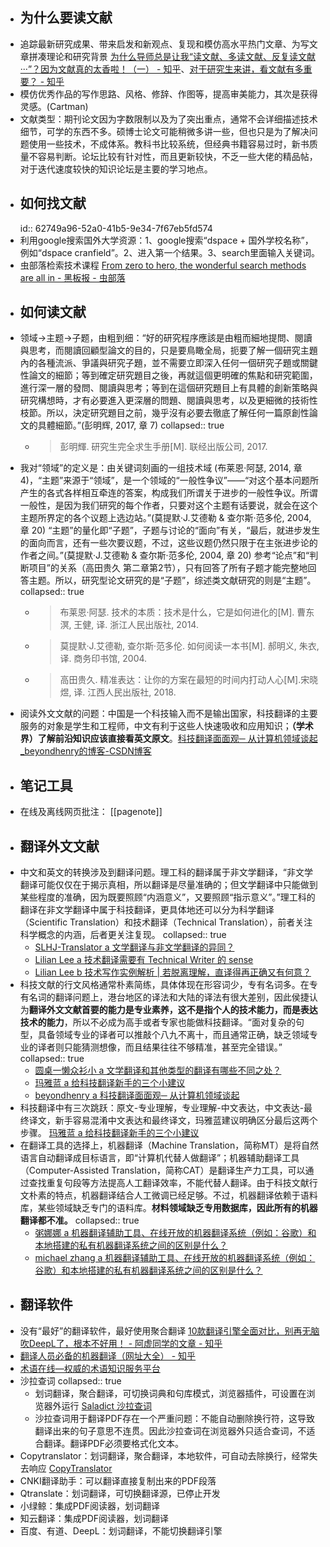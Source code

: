 - ## 为什么要读文献
- 追踪最新研究成果、带来启发和新观点、复现和模仿高水平热门文章、为写文章拼凑理论和研究背景 [为什么导师总是让我“读文献、多读文献、反复读文献···”？因为文献真的太香啦！（一） - 知乎](https://zhuanlan.zhihu.com/p/390401629)、[对于研究生来讲，看文献有多重要？ - 知乎](https://www.zhihu.com/question/21727339/answer/22767887)
- 模仿优秀作品的写作思路、风格、修辞、作图等，提高审美能力，其次是获得灵感。(Cartman)
- ​文献类型：期刊论文因为字数限制以及为了突出重点，通常不会详细描述技术细节，可学的东西不多。硕博士论文可能稍微多讲一些，但也只是为了解决问题使用一些技术，不成体系。教科书比较系统，但经典书籍容易过时，新书质量不容易判断。论坛比较有针对性，而且更新较快，不乏一些大佬的精品帖，对于迭代速度较快的知识论坛是主要的学习地点。
- ## 如何找文献
  id:: 62749a96-52a0-41b5-9e34-7f67eb5fd574
- 利用google搜索国外大学资源：1、google搜索“dspace + 国外学校名称”，例如“dspace cranfield”。2、进入第一个结果。3、search里面输入关键词。
- 虫部落检索技术课程 [From zero to hero, the wonderful search methods are all in - 黑板报 - 虫部落](https://www.chongbuluo.com/thread-4940-1-1.html)
- ## 如何读文献
- ​领域->主题->子题，由粗到细：“好的研究程序應該是由粗而細地提問、閱讀與思考，而閱讀回顧型論文的目的，只是要鳥瞰全局，扼要了解一個研究主題內的各種流派、爭議與研究子題，並不需要立即深入任何一個研究子題或關鍵性論文的細節；等到確定研究題目之後，再就這個更明確的焦點和研究範圍，進行深一層的發問、閱讀與思考；等到在這個研究題目上有具體的創新策略與研究構想時，才有必要進入更深層的問題、閱讀與思考，以及更細微的技術性枝節。所以，決定研究題目之前，幾乎沒有必要去徹底了解任何一篇原創性論文的具體細節。”(彭明辉, 2017, 章 7)
  collapsed:: true
	- >​彭明輝. 研究生完全求生手册[M]. 联经出版公司, 2017.
- 我对“领域”的定义是：由关键词刻画的一组技术域 (布莱恩·阿瑟, 2014, 章 4)，“主题”来源于“领域”，是一个领域的“一般性争议”——“对这个基本问题所产生的各式各样相互牵连的答案，构成我们所谓关于进步的一般性争议。所谓一般性，是因为我们研究的每个作者，只要对这个主题有话要说，就会在这个主题所界定的各个议题上选边站。”(莫提默·J.艾德勒 & 查尔斯·范多伦, 2004, 章 20) “主题”的量化即“子题”，子题与讨论的“面向”有关，“最后，就进步发生的面向而言，还有一些次要议题，不过，这些议题仍然只限于在主张进步论的作者之间。”(莫提默·J.艾德勒 & 查尔斯·范多伦, 2004, 章 20) 参考“论点”和“判断项目”的关系（高田贵久 第二章第2节），只有回答了所有子题才能完整地回答主题。所以，研究型论文研究的是“子题”，综述类文献研究的则是“主题”。
  collapsed:: true
	- >布莱恩·阿瑟. 技术的本质：技术是什么，它是如何进化的[M]. 曹东溟, 王健, 译. 浙江人民出版社, 2014.
	- >莫提默·J.艾德勒, 查尔斯·范多伦. 如何阅读一本书[M]. 郝明义, 朱衣, 译. 商务印书馆, 2004.
	- >高田贵久. 精准表达：让你的方案在最短的时间内打动人心[M].宋晓煜, 译. 江西人民出版社, 2018.
- 阅读外文文献的问题：​中国是一个科技输入而不是输出国家，科技翻译的主要服务的对象是学生和工程师，中文有利于这些人快速吸收和应用知识；**（学术界）了解前沿知识应该直接看英文原文**。[科技翻译面面观─ 从计算机领域谈起_beyondhenry的博客-CSDN博客](https://blog.csdn.net/beyondhenry/article/details/6329654)
- ## 笔记工具
- 在线及离线网页批注： [[pagenote]]
- ## 翻译外文文献
- ​中文和英文的转换涉及到翻译问题。理工科的翻译属于非文学翻译，“非文学翻译可能仅仅在于揭示真相，所以翻译是尽量准确的；但文学翻译中只能做到某些程度的准确，因为既要照顾“内涵意义”，又要照顾“指示意义”。”理工科的翻译在非文学翻译中属于科技翻译，更具体地还可以分为科学翻译（Scientific Translation）和技术翻译（Technical Translation），前者关注科学概念的内涵，后者更关注复现。
  collapsed:: true
	- [SLHJ-Translator a 文学翻译与非文学翻译的异同？](https://zhuanlan.zhihu.com/p/349204663)
	- [Lilian Lee a 技术翻译需要有 Technical Writer 的 sense](https://mp.weixin.qq.com/s/y99XZFl6LJ0cA52-C35wNw)
	- [Lilian Lee b 技术写作实例解析 | 若脱离理解，直译得再正确又有何意？](https://mp.weixin.qq.com/s/4TucqWn4QS3IlfQ0v0J9aw?)
- ​科技文献的行文风格通常朴素简练，具体体现在形容词少，专有名词多。在专有名词的翻译问题上，港台地区的译法和大陆的译法有很大差别，因此侯捷认为**翻译外文文献首要的能力是专业素养，这不是指个人的技术能力，而是表达技术的能力**，所以不必成为高手或者专家也能做科技翻译。“面对复杂的句型，具备领域专业的译者可以推敲个八九不离十，而且通常正确，缺乏领域专业的译者则只能猜测想像，而且结果往往不够精准，甚至完全错误。”
  collapsed:: true
	- [圆桌一懒众衫小 a 文学翻译和其他类型的翻译有哪些不同之处？](https://www.zhihu.com/question/39384630/answer/137213267)
	- [玛雅蓝 a 给科技翻译新手的三个小建议](https://zhuanlan.zhihu.com/p/24734355)
	- [beyondhenry a 科技翻译面面观─ 从计算机领域谈起](https://blog.csdn.net/beyondhenry/article/details/6329654)
- ​科技翻译中有三次跳跃：原文-专业理解，专业理解-中文表达，中文表达-最终译文，新手容易混淆中文表达和最终译文，玛雅蓝建议明确区分最后这两个步骤。 [玛雅蓝 a 给科技翻译新手的三个小建议](https://zhuanlan.zhihu.com/p/24734355)
- ​在翻译工具的选择上，机器翻译（Machine Translation，简称MT）是将自然语言自动翻译成目标语言，即“计算机代替人做翻译”；机器辅助翻译工具（Computer-Assisted Translation，简称CAT）是翻译生产力工具，可以通过查找重复句段等方法提高人工翻译效率，不能代替人翻译。由于科技文献行文朴素的特点，机器翻译结合人工微调已经足够。不过，机器翻译依赖于语料库，某些领域缺乏专门的语料库。**材料领域缺乏专用数据库，因此所有的机器翻译都不准。**
  collapsed:: true
	- [粥娜娜 a 机器翻译辅助工具、在线开放的机器翻译系统（例如：谷歌）和本地搭建的私有机器翻译系统之间的区别是什么？](https://www.zhihu.com/question/26500108/answer/335240072)
	- [michael zhang a 机器翻译辅助工具、在线开放的机器翻译系统（例如：谷歌）和本地搭建的私有机器翻译系统之间的区别是什么？](https://www.zhihu.com/question/26500108/answer/472996665)
- ## 翻译软件
- 没有“最好”的翻译软件，最好使用聚合翻译 [10款翻译引擎全面对比，别再无脑吹DeepL了，根本不好用！ - 阿虚同学的文章 - 知乎](https://zhuanlan.zhihu.com/p/392111897)
- [翻译人员必备的机器翻译（网址大全） - 知乎](https://zhuanlan.zhihu.com/p/476660918)
- [术语在线—权威的术语知识服务平台](https://www.termonline.cn/index)
- 沙拉查词
  collapsed:: true
	- 划词翻译，聚合翻译，可切换词典和句库模式，浏览器插件，可设置在浏览器外运行 [Saladict 沙拉查词](https://saladict.crimx.com/)
	- 沙拉查词用于翻译PDF存在一个严重问题：不能自动删除换行符，这导致翻译出来的句子意思不连贯。因此沙拉查词在浏览器外只适合查词，不适合翻译。翻译PDF必须要格式化文本。
- Copytranslator：划词翻译，聚合翻译，本地软件，可自动去除换行，经常失去响应 [CopyTranslator](https://copytranslator.github.io/)
- CNKI翻译助手：可以翻译直接复制出来的PDF段落
- Qtranslate：划词翻译，可切换翻译源，已停止开发
- 小绿鲸：集成PDF阅读器，划词翻译
- 知云翻译：集成PDF阅读器，划词翻译
- 百度、有道、DeepL：划词翻译，不能切换翻译引擎